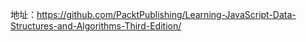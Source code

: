 <!-- 参考javascript数据结构那本书查看数据结构 -->

地址：https://github.com/PacktPublishing/Learning-JavaScript-Data-Structures-and-Algorithms-Third-Edition/

